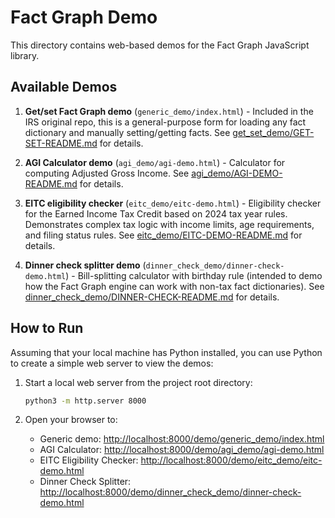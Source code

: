 # Fact Graph Demo

This directory contains web-based demos for the Fact Graph JavaScript library.

## Available Demos

1. **Get/set Fact Graph demo** (`generic_demo/index.html`) - Included in the IRS original repo,
this is a general-purpose form for loading any fact dictionary and manually setting/getting facts. See [get_set_demo/GET-SET-README.md](./agi_demo/AGI-DEMO-README.md) for details.

2. **AGI Calculator demo** (`agi_demo/agi-demo.html`) - Calculator for computing Adjusted Gross Income. See [agi_demo/AGI-DEMO-README.md](./agi_demo/AGI-DEMO-README.md) for details.

3. **EITC eligibility checker** (`eitc_demo/eitc-demo.html`) - Eligibility checker for the Earned Income Tax Credit based on 2024 tax year rules. Demonstrates complex tax logic with income limits, age requirements, and filing status rules. See [eitc_demo/EITC-DEMO-README.md](./eitc_demo/EITC-DEMO-README.md) for details.

4. **Dinner check splitter demo** (`dinner_check_demo/dinner-check-demo.html`) - Bill-splitting calculator with birthday rule (intended to demo how the Fact Graph engine can work with
non-tax fact dictionaries). See [dinner_check_demo/DINNER-CHECK-README.md](./dinner_check_demo/DINNER-CHECK-README.md) for details.

## How to Run

Assuming that your local machine has Python installed, you can use Python to
create a simple web server to view the demos:

1. Start a local web server from the project root directory:
   ```bash
   python3 -m http.server 8000
   ```

2. Open your browser to:
   - Generic demo: [http://localhost:8000/demo/generic_demo/index.html](http://localhost:8000/demo/generic_demo/index.html)
   - AGI Calculator: [http://localhost:8000/demo/agi_demo/agi-demo.html](http://localhost:8000/demo/agi_demo/agi-demo.html)
   - EITC Eligibility Checker: [http://localhost:8000/demo/eitc_demo/eitc-demo.html](http://localhost:8000/demo/eitc_demo/eitc-demo.html)
   - Dinner Check Splitter: [http://localhost:8000/demo/dinner_check_demo/dinner-check-demo.html](http://localhost:8000/demo/dinner_check_demo/dinner-check-demo.html)

